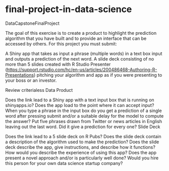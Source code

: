 # final-project-in-data-science

DataCapstoneFinalProject

The goal of this exercise is to create a product to highlight the prediction algorithm that you have built and to provide an interface that can be accessed by others. For this project you must submit:

A Shiny app that takes as input a phrase (multiple words) in a text box input and outputs a prediction of the next word. A slide deck consisting of no more than 5 slides created with R Studio Presenter (https://support.rstudio.com/hc/en-us/articles/200486468-Authoring-R-Presentations) pitching your algorithm and app as if you were presenting to your boss or an investor.

Review criterialess Data Product

Does the link lead to a Shiny app with a text input box that is running on shinyapps.io? Does the app load to the point where it can accept input? When you type a phrase in the input box do you get a prediction of a single word after pressing submit and/or a suitable delay for the model to compute the answer? Put five phrases drawn from Twitter or news articles in English leaving out the last word. Did it give a prediction for every one? Slide Deck

Does the link lead to a 5 slide deck on R Pubs? Does the slide deck contain a description of the algorithm used to make the prediction? Does the slide deck describe the app, give instructions, and describe how it functions? How would you describe the experience of using this app? Does the app present a novel approach and/or is particularly well done? Would you hire this person for your own data science startup company?
